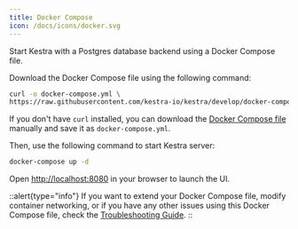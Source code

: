 ```yaml
---
title: Docker Compose
icon: /docs/icons/docker.svg
---
```


Start Kestra with a Postgres database backend using a Docker Compose file.

Download the Docker Compose file using the following command:

```bash
curl -o docker-compose.yml \
https://raw.githubusercontent.com/kestra-io/kestra/develop/docker-compose.yml
```

If you don't have `curl` installed, you can download the [Docker Compose file](https://github.com/kestra-io/kestra/blob/develop/docker-compose.yml) manually and save it as `docker-compose.yml`.


Then, use the following command to start Kestra server:

```bash
docker-compose up -d
```

Open [http://localhost:8080](http://localhost:8080) in your browser to launch the UI.


::alert{type="info"}
If you want to extend your Docker Compose file, modify container networking, or if you have any other issues using this Docker Compose file, check the [Troubleshooting Guide](../faq/14.troubleshooting.md).
::